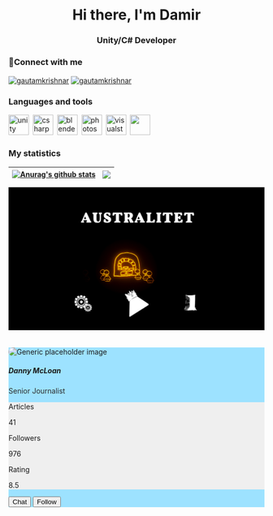 <div id="header" align = "center">
  <h1>Hi there, I'm Damir</h1>
  <h3>Unity/C# Developer</h3>
</div>

### 🔗Connect with me
<p align="left">
<a href="https://web.telegram.org/k/#@Dumpling_Utka" target="blank"><img align="center" src="https://cdn.jsdelivr.net/npm/simple-icons@3.0.1/icons/unity.svg" alt="gautamkrishnar" height="30" width="40" /></a>
<a href="https://twitter.com/gautamkrishnar" target="blank"><img align="center" src="https://raw.githubusercontent.com/rahuldkjain/github-profile-readme-generator/master/src/images/icons/Social/twitter.svg" alt="gautamkrishnar" height="30" width="40" /></a>
  
### Languages and tools
  <img src="https://cdn.jsdelivr.net/gh/devicons/devicon/icons/unity/unity-original.svg" title="unity" width="40" height="40"/>&nbsp;
  <img src="https://cdn.jsdelivr.net/gh/devicons/devicon/icons/csharp/csharp-original.svg" title="csharp" width="40" height="40"/>&nbsp;
  <img src="https://cdn.jsdelivr.net/gh/devicons/devicon/icons/blender/blender-original.svg" title="blender" width="40" height="40"/>&nbsp;
  <img src="https://cdn.jsdelivr.net/gh/devicons/devicon/icons/photoshop/photoshop-original.svg" title="photoshop" width="40" height="40"/>&nbsp;
  <img src="https://cdn.jsdelivr.net/gh/devicons/devicon/icons/visualstudio/visualstudio-original.svg" title="visualstudio" width="40" height="40"/>&nbsp;
  <img src="https://simpleicons.org/?q=unity" width="40" height="40" />&nbsp;
  
### My statistics

| <a href="https://github.com/anuraghazra/github-readme-stats"><img align="center" src="https://github-readme-stats.vercel.app/api?username=Dumpl1ngUtka&show_icons=true&theme=gotham" alt="Anurag's github stats" height="200"/></a> | <a href="https://github.com/anuraghazra/github-readme-stats"><img align="center" src="https://github-readme-stats.vercel.app/api/top-langs/?username=Dumpl1ngUtka&layout=compact&theme=gotham" height="200"/></a> |
| ------------- | ------------- |

<img src="https://github.com/Dumpl1ngUtka/Dumpl1ngUtka/blob/main/image/Australitet/0.png?raw=true" width="600"/>&nbsp;


<section class="vh-100" style="background-color: #9de2ff;">
  <div class="container py-5 h-100">
    <div class="row d-flex justify-content-center align-items-center h-100">
      <div class="col col-md-9 col-lg-7 col-xl-5">
        <div class="card" style="border-radius: 15px;">
          <div class="card-body p-4">
            <div class="d-flex text-black">
              <div class="flex-shrink-0">
                <img src="https://mdbcdn.b-cdn.net/img/Photos/new-templates/bootstrap-profiles/avatar-1.webp" alt="Generic placeholder image" class="img-fluid" style="width: 180px; border-radius: 10px;">
              </div>
              <div class="flex-grow-1 ms-3">
                <h5 class="mb-1">Danny McLoan</h5>
                <p class="mb-2 pb-1" style="color: #2b2a2a;">Senior Journalist</p>
                <div class="d-flex justify-content-start rounded-3 p-2 mb-2" style="background-color: #efefef;">
                  <div>
                    <p class="small text-muted mb-1">Articles</p>
                    <p class="mb-0">41</p>
                  </div>
                  <div class="px-3">
                    <p class="small text-muted mb-1">Followers</p>
                    <p class="mb-0">976</p>
                  </div>
                  <div>
                    <p class="small text-muted mb-1">Rating</p>
                    <p class="mb-0">8.5</p>
                  </div>
                </div>
                <div class="d-flex pt-1">
                  <button type="button" class="btn btn-outline-primary me-1 flex-grow-1">Chat</button>
                  <button type="button" class="btn btn-primary flex-grow-1">Follow</button>
                </div>
              </div>
            </div>
          </div>
        </div>
      </div>
    </div>
  </div>
</section>
<!--
**Dumpl1ngUtka/Dumpl1ngUtka** is a ✨ _special_ ✨ repository because its `README.md` (this file) appears on your GitHub profile.

Here are some ideas to get you started:

- 🔭 I’m currently working on ...
- 🌱 I’m currently learning ...
- 👯 I’m looking to collaborate on ...
- 🤔 I’m looking for help with ...
- 💬 Ask me about ...
- 📫 How to reach me: ...
- 😄 Pronouns: ...
- ⚡ Fun fact: ...
-->
